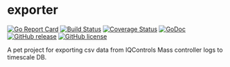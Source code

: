 # exporter

[![Go Report Card](https://goreportcard.com/badge/github.com/rafalmnich/exporter)](https://goreportcard.com/report/github.com/rafalmnich/exporter)
[![Build Status](https://travis-ci.org/rafalmnich/exporter.svg?branch=master)](https://travis-ci.org/rafalmnich/exporter)
[![Coverage Status](https://coveralls.io/repos/github/rafalmnich/exporter/badge.svg?branch=master)](https://coveralls.io/github/rafalmnich/exporter?branch=master)
[![GoDoc](https://godoc.org/github.com/rafalmnich/exporter?status.svg)](https://godoc.org/github.com/rafalmnich/exporter)
[![GitHub release](https://img.shields.io/github/release/rafalmnich/exporter.svg)](https://github.com/rafalmnich/exporter/releases)
[![GitHub license](https://img.shields.io/badge/license-MIT-blue.svg)](https://raw.githubusercontent.com/rafalmnich/exporter/master/LICENSE)

A pet project for exporting csv data from IQControls Mass controller logs to timescale DB. 